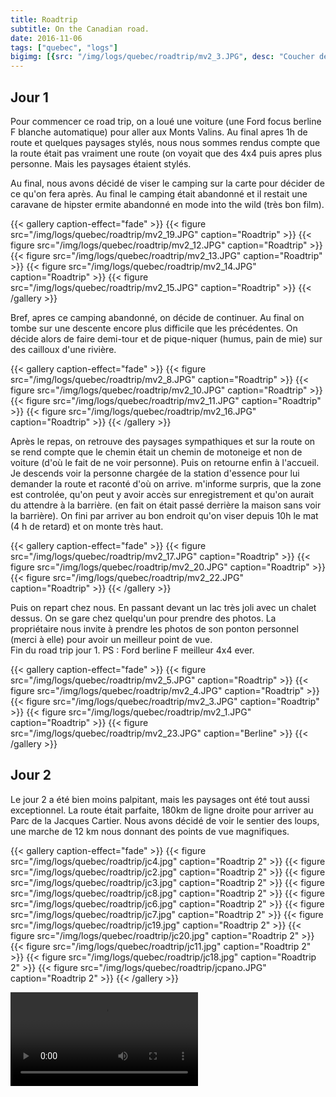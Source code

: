 ```yaml
---
title: Roadtrip
subtitle: On the Canadian road.
date: 2016-11-06
tags: ["quebec", "logs"]
bigimg: [{src: "/img/logs/quebec/roadtrip/mv2_3.JPG", desc: "Coucher de soleil"}, {src: "/img/logs/quebec/roadtrip/jc20.jpg", desc: "Autumn"}]
---
```


## Jour 1

Pour commencer ce road trip, on a loué une voiture (une Ford focus berline F blanche automatique) pour aller aux Monts Valins. Au final apres 1h de route et quelques paysages stylés, nous nous sommes rendus compte que la route était pas vraiment une route (on voyait que des 4x4 puis apres plus personne. Mais les paysages étaient stylés.

Au final, nous avons décidé de viser le camping sur la carte pour décider de ce qu'on fera après. Au final le camping était abandonné et il restait une caravane de hipster ermite abandonné en mode into the wild (très bon film).

{{< gallery caption-effect="fade" >}}
  {{< figure src="/img/logs/quebec/roadtrip/mv2_19.JPG" caption="Roadtrip" >}}
  {{< figure src="/img/logs/quebec/roadtrip/mv2_12.JPG" caption="Roadtrip" >}}
  {{< figure src="/img/logs/quebec/roadtrip/mv2_13.JPG" caption="Roadtrip" >}}
  {{< figure src="/img/logs/quebec/roadtrip/mv2_14.JPG" caption="Roadtrip" >}}
  {{< figure src="/img/logs/quebec/roadtrip/mv2_15.JPG" caption="Roadtrip" >}}
{{< /gallery >}}

Bref, apres ce camping abandonné, on décide de continuer. Au final on tombe sur une descente encore plus difficile que les précédentes. On décide alors de faire demi-tour et de pique-niquer (humus, pain de mie) sur des cailloux d'une rivière.

{{< gallery caption-effect="fade" >}}
  {{< figure src="/img/logs/quebec/roadtrip/mv2_8.JPG" caption="Roadtrip" >}}
  {{< figure src="/img/logs/quebec/roadtrip/mv2_10.JPG" caption="Roadtrip" >}}
  {{< figure src="/img/logs/quebec/roadtrip/mv2_11.JPG" caption="Roadtrip" >}}
  {{< figure src="/img/logs/quebec/roadtrip/mv2_16.JPG" caption="Roadtrip" >}}
{{< /gallery >}}

Après le repas, on retrouve des paysages sympathiques et sur la route on se rend compte que le chemin était un chemin de motoneige et non de voiture (d'où le fait de ne voir personne). Puis on retourne enfin à l'accueil. Je descends voir la personne chargée de la station d'essence pour lui demander la route et raconté d'où on arrive. m'informe surpris, que la zone est controlée, qu'on peut y avoir accès sur enregistrement et qu'on aurait du attendre à la barrière. (en fait on était passé derrière la maison sans voir la barrière). On fini par arriver au bon endroit qu'on viser depuis 10h le mat (4 h de retard) et on monte très haut.

{{< gallery caption-effect="fade" >}}
  {{< figure src="/img/logs/quebec/roadtrip/mv2_17.JPG" caption="Roadtrip" >}}
  {{< figure src="/img/logs/quebec/roadtrip/mv2_20.JPG" caption="Roadtrip" >}}
  {{< figure src="/img/logs/quebec/roadtrip/mv2_22.JPG" caption="Roadtrip" >}}
{{< /gallery >}}

Puis on repart chez nous. En passant devant un lac très joli avec un chalet dessus. On se gare chez quelqu'un pour prendre des photos. La propriétaire nous invite à prendre les photos de son ponton personnel (merci à elle) pour avoir un meilleur point de vue.  
Fin du road trip jour 1. PS : Ford berline F meilleur 4x4 ever.

{{< gallery caption-effect="fade" >}}
  {{< figure src="/img/logs/quebec/roadtrip/mv2_5.JPG" caption="Roadtrip" >}}
  {{< figure src="/img/logs/quebec/roadtrip/mv2_4.JPG" caption="Roadtrip" >}}
  {{< figure src="/img/logs/quebec/roadtrip/mv2_3.JPG" caption="Roadtrip" >}}
  {{< figure src="/img/logs/quebec/roadtrip/mv2_1.JPG" caption="Roadtrip" >}}
  {{< figure src="/img/logs/quebec/roadtrip/mv2_23.JPG" caption="Berline" >}}
{{< /gallery >}}

## Jour 2

Le jour 2 a été bien moins palpitant, mais les paysages ont été tout aussi exceptionnel. La route était parfaite, 180km de ligne droite pour arriver au Parc de la Jacques Cartier. Nous avons décidé de voir le sentier des loups, une marche de 12 km nous donnant des points de vue magnifiques.

{{< gallery caption-effect="fade" >}}
  {{< figure src="/img/logs/quebec/roadtrip/jc4.jpg" caption="Roadtrip 2" >}}
  {{< figure src="/img/logs/quebec/roadtrip/jc2.jpg" caption="Roadtrip 2" >}}
  {{< figure src="/img/logs/quebec/roadtrip/jc3.jpg" caption="Roadtrip 2" >}}
  {{< figure src="/img/logs/quebec/roadtrip/jc8.jpg" caption="Roadtrip 2" >}}
  {{< figure src="/img/logs/quebec/roadtrip/jc6.jpg" caption="Roadtrip 2" >}}
  {{< figure src="/img/logs/quebec/roadtrip/jc7.jpg" caption="Roadtrip 2" >}}
  {{< figure src="/img/logs/quebec/roadtrip/jc19.jpg" caption="Roadtrip 2" >}}
  {{< figure src="/img/logs/quebec/roadtrip/jc20.jpg" caption="Roadtrip 2" >}}
  {{< figure src="/img/logs/quebec/roadtrip/jc11.jpg" caption="Roadtrip 2" >}}
  {{< figure src="/img/logs/quebec/roadtrip/jc18.jpg" caption="Roadtrip 2" >}}
  {{< figure src="/img/logs/quebec/roadtrip/jcpano.JPG" caption="Roadtrip 2" >}}
{{< /gallery >}}

<video src="/videos/roadtrip.webm" controls></video>
